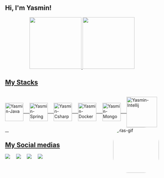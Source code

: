 ## Hi, I'm Yasmin! 
<div align="center">
  <a href="https://github.com/yasminwz">
  <img height="170m" src="https://github-readme-stats.vercel.app/api?username=yasminwz&show_icons=true&theme=radical&include_all_commits=true&count_private=true"/>
  <img height="170em" src="https://github-readme-stats.vercel.app/api/top-langs/?username=yasminwz&layout=compact&langs_count=7&theme=radical"/>
</div>
  
  ## My Stacks
</div>
<div style="display: inline_block"><br>
  <img align="center" alt="Yasmin-Java" height="60" width="60" src="https://cdn.jsdelivr.net/gh/devicons/devicon/icons/java/java-original-wordmark.svg"/>
  &nbsp;
  &nbsp;
  <img align="center" alt="Yasmin-Spring" height="60" width="60" src="https://cdn.jsdelivr.net/gh/devicons/devicon/icons/spring/spring-original-wordmark.svg"/>
  &nbsp;
  &nbsp;
  <img align="center" alt="Yasmin-Csharp" height="60" width="60" src="https://cdn.jsdelivr.net/gh/devicons/devicon/icons/csharp/csharp-original.svg"/>
  &nbsp;
  &nbsp;
  <img align="center" alt="Yasmin-Docker" height="60" width="60" src="https://cdn.jsdelivr.net/gh/devicons/devicon/icons/docker/docker-plain-wordmark.svg"/>
  &nbsp;
  &nbsp;
  <img align="center" alt="Yasmin-Mongo" height="60" width="60" src="https://cdn.jsdelivr.net/gh/devicons/devicon/icons/mongodb/mongodb-plain-wordmark.svg"/>
  &nbsp;
  &nbsp;
  <img align="center" alt="Yasmin-Intellij" height="100" width="100" src="https://cdn.jsdelivr.net/gh/devicons/devicon/icons/intellij/intellij-plain-wordmark.svg"/>
  <img align="right" alt="Yas-gif" height="150" style="border-radius:50px;" src="https://cdn.discordapp.com/attachments/424732414414422020/900431021294632980/picasion.com_06f5efa5fa7cb84d6557bf8ba5192fae.gif">
</div>
  &nbsp;
  &nbsp;

  ## My Social medias
  </div>
  <a href="https://www.instagram.com/yasmin_wichinievski/" target="_blank"><img src="https://img.shields.io/badge/-Instagram-%23E4405F?style=for-the-badge&logo=instagram&logoColor=white" target="_blank"></a>
  &nbsp;
  &nbsp;
 <a href="https://discord.gg/eTYPGyHv" target="_blank"><img src="https://img.shields.io/badge/Discord-7289DA?style=for-the-badge&logo=discord&logoColor=white" target="_blank"></a> 
  &nbsp;
  &nbsp;
  <a href = "yasmin.wichinievski@gmail.com"><img src="https://img.shields.io/badge/-Gmail-%23333?style=for-the-badge&logo=gmail&logoColor=white" target="_blank"></a>
  &nbsp;
  &nbsp;
  <a href="https://www.linkedin.com/in/yasminwzimermann/" target="_blank"><img src="https://img.shields.io/badge/-LinkedIn-%230077B5?style=for-the-badge&logo=linkedin&logoColor=white" target="_blank"></a> 
  </div>
 
